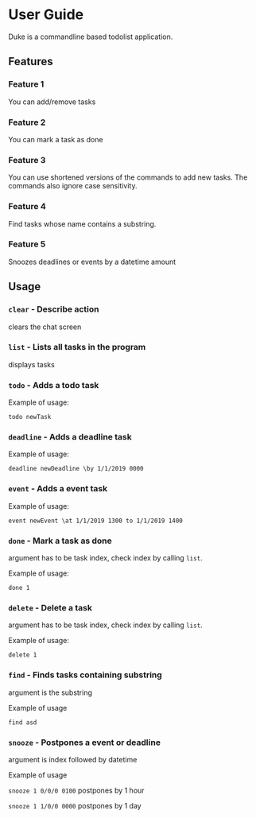 # User Guide

Duke is a commandline based todolist application.

## Features 

### Feature 1
You can add/remove tasks

### Feature 2
You can mark a task as done

### Feature 3
You can use shortened versions of the commands to add new tasks.
The commands also ignore case sensitivity.

### Feature 4
Find tasks whose name contains a substring.

### Feature 5
Snoozes deadlines or events by a datetime amount

## Usage

### `clear` - Describe action

clears the chat screen

### `list` - Lists all tasks in the program

displays tasks

### `todo` - Adds a todo task

Example of usage: 

`todo newTask`

### `deadline` - Adds a deadline task

Example of usage: 

`deadline newDeadline \by 1/1/2019 0000`

### `event` - Adds a event task

Example of usage:

`event newEvent \at 1/1/2019 1300 to 1/1/2019 1400`

### `done` - Mark a task as done

argument has to be task index, check index by calling `list`.

Example of usage:

`done 1`

### `delete` - Delete a task

argument has to be task index, check index by calling `list`.

Example of usage:

`delete 1`

### `find` - Finds tasks containing substring

argument is the substring

Example of usage

`find asd`

### `snooze` - Postpones a event or deadline

argument is index followed by datetime

Example of usage

`snooze 1 0/0/0 0100`
postpones by 1 hour

`snooze 1 1/0/0 0000`
postpones by 1 day